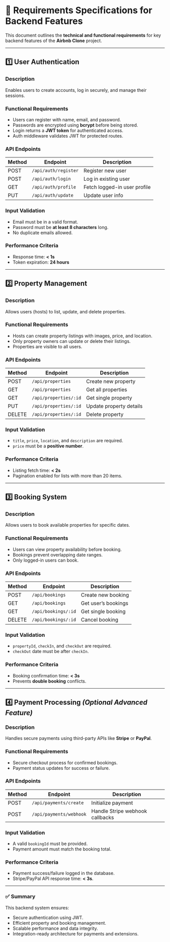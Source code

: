 # 🧾 Requirements Specifications for Backend Features

This document outlines the **technical and functional requirements** for key backend features of the **Airbnb Clone** project.

---

## 1️⃣ User Authentication

### Description  
Enables users to create accounts, log in securely, and manage their sessions.

### Functional Requirements
- Users can register with name, email, and password.  
- Passwords are encrypted using **bcrypt** before being stored.  
- Login returns a **JWT token** for authenticated access.  
- Auth middleware validates JWT for protected routes.  

### API Endpoints

| Method | Endpoint | Description |
|--------|-----------|-------------|
| POST | `/api/auth/register` | Register new user |
| POST | `/api/auth/login` | Log in existing user |
| GET | `/api/auth/profile` | Fetch logged-in user profile |
| PUT | `/api/auth/update` | Update user info |

### Input Validation
- Email must be in a valid format.  
- Password must be **at least 8 characters** long.  
- No duplicate emails allowed.

### Performance Criteria
- Response time: **< 1s**  
- Token expiration: **24 hours**

---

## 2️⃣ Property Management

### Description  
Allows users (hosts) to list, update, and delete properties.

### Functional Requirements
- Hosts can create property listings with images, price, and location.  
- Only property owners can update or delete their listings.  
- Properties are visible to all users.  

### API Endpoints

| Method | Endpoint | Description |
|--------|-----------|-------------|
| POST | `/api/properties` | Create new property |
| GET | `/api/properties` | Get all properties |
| GET | `/api/properties/:id` | Get single property |
| PUT | `/api/properties/:id` | Update property details |
| DELETE | `/api/properties/:id` | Delete property |

### Input Validation
- `title`, `price`, `location`, and `description` are required.  
- `price` must be a **positive number**.

### Performance Criteria
- Listing fetch time: **< 2s**  
- Pagination enabled for lists with more than 20 items.

---

## 3️⃣ Booking System

### Description  
Allows users to book available properties for specific dates.

### Functional Requirements
- Users can view property availability before booking.  
- Bookings prevent overlapping date ranges.  
- Only logged-in users can book.  

### API Endpoints

| Method | Endpoint | Description |
|--------|-----------|-------------|
| POST | `/api/bookings` | Create new booking |
| GET | `/api/bookings` | Get user’s bookings |
| GET | `/api/bookings/:id` | Get single booking |
| DELETE | `/api/bookings/:id` | Cancel booking |

### Input Validation
- `propertyId`, `checkIn`, and `checkOut` are required.  
- `checkOut` date must be after `checkIn`.  

### Performance Criteria
- Booking confirmation time: **< 3s**  
- Prevents **double booking** conflicts.

---

## 4️⃣ Payment Processing *(Optional Advanced Feature)*

### Description  
Handles secure payments using third-party APIs like **Stripe** or **PayPal**.

### Functional Requirements
- Secure checkout process for confirmed bookings.  
- Payment status updates for success or failure.  

### API Endpoints

| Method | Endpoint | Description |
|--------|-----------|-------------|
| POST | `/api/payments/create` | Initialize payment |
| POST | `/api/payments/webhook` | Handle Stripe webhook callbacks |

### Input Validation
- A valid `bookingId` must be provided.  
- Payment amount must match the booking total.

### Performance Criteria
- Payment success/failure logged in the database.  
- Stripe/PayPal API response time: **< 3s**.

---

### ✅ Summary

This backend system ensures:
- Secure authentication using JWT.  
- Efficient property and booking management.  
- Scalable performance and data integrity.  
- Integration-ready architecture for payments and extensions.

